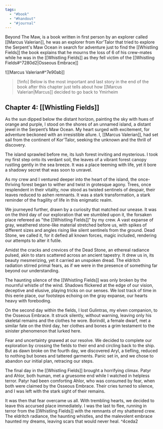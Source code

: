 ```yaml
---
tags:
  - "#book"
  - "#handout"
  - "#journal"
---
```

Beyond The Maw, is a book written in first person by an explorer called [[Marcus Valerian]], he was an explorer from Kor'Talor that tried to explore the Serpent's Maw Ocean in search for adventure just to find the [[Whistling Fields]] the book explains that he mourns the loss of 6 of his crew-mates while he was in the [[Whistling Fields]] as they fell victim of the [[Whistling Fields#^7280d2|Osseous Embrace]] 

![[Marcus Valerian#^7e90ab]]

  >[!info] Below is the most important and last story in the end of the book
  >after this chapter just tells about how [[Marcus Valerian|Marcus]] decided to go back to Ymirheim
## Chapter 4: [[Whistling Fields]]
    
As the sun dipped below the distant horizon, painting the sky with hues of orange and purple, I stood on the shores of an unnamed island, a distant jewel in the Serpent’s Maw Ocean. My heart surged with excitement, for adventure beckoned with an irresistible allure. I, [[Marcus Valerian]], had set sail from the continent of Kor'Talor, seeking the unknown and the thrill of discovery.

The island sprawled before me, its lush forest inviting and mysterious. I took my first step onto its verdant soil, the leaves of a vibrant forest canopy rustling gently in the sea breeze. It was a place teeming with life, yet it bore a shadowy secret that was soon to unravel.

As my crew and I ventured deeper into the heart of the island, the once-thriving forest began to wither and twist in grotesque agony. Trees, once resplendent in their vitality, now stood as twisted sentinels of despair, their leaves reduced to ashen remnants. It was a stark transformation, a stark reminder of the fragility of life in this enigmatic realm.

We journeyed further, drawn by a curiosity that matched our unease. It was on the third day of our exploration that we stumbled upon it, the forsaken place refereed as "the [[Whistling Fields]]" by my crew. A vast expanse of gray, weathered stone-like material stretched before us, with spikes of different sizes and angles rising like silent sentinels from the ground. Dead Stone, we called it, for it defied all known forces, magic included, rendering our attempts to alter it futile.

Amidst the cracks and crevices of the Dead Stone, an ethereal radiance pulsed, akin to stars scattered across an ancient tapestry. It drew us in, its beauty mesmerizing, yet it carried an unspoken dread. The eldritch radiation stirred primal fears, as if we were in the presence of something far beyond our understanding.

The haunting silence of the [[Whistling Fields]] was only broken by the mournful whistle of the wind. Shadows flickered at the edge of our vision, deceptive and elusive, playing tricks on our senses. We lost track of time in this eerie place, our footsteps echoing on the gray expanse, our hearts heavy with foreboding.

On the second day within the fields, I lost Gulintras, my elven companion, to the Osseous Embrace. It struck silently, without warning, leaving only his skeletal remains and the clothes he wore. Borindil, a female dwarf, met a similar fate on the third day, her clothes and bones a grim testament to the sinister phenomenon that lurked here.

Fear and uncertainty gnawed at our resolve. We decided to complete our exploration by crossing the fields to their end and circling back to the ship. But as dawn broke on the fourth day, we discovered Aryl, a tiefling, reduced to nothing but bones and tattered garments. Panic set in, and we chose to abandon our initial plan, retracing our steps.

The final day in the [[Whistling Fields]] brought a horrifying climax. Patyr and Ahlor, both human, met a gruesome end while I watched in helpless terror. Patyr had been comforting Ahlor, who was consumed by fear, when both were claimed by the Osseous Embrace. Their cries turned to silence, and I was left with the stark sight of their remains.

It was then that fear overcame us all. With trembling hearts, we decided to leave this accursed place immediately. I was the last to flee, running in terror from the [[Whistling Fields]] with the remnants of my shattered crew. The eldritch radiance, the haunting whistles, and the malevolent embrace haunted my dreams, leaving scars that would never heal. ^4ceda2
